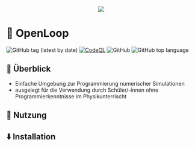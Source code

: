 ﻿

<p align="center">
<img  src="https://user-images.githubusercontent.com/62462701/166122420-1eefe791-e897-4551-8248-574a1a021dda.png">
</p>

# 🧮 OpenLoop


![GitHub tag (latest by date)](https://img.shields.io/github/v/tag/JohannHoepfner/OpenLoop?label=version)
[![CodeQL](https://github.com/JohannHoepfner/OpenLoop/actions/workflows/codeql-analysis.yml/badge.svg)](https://github.com/JohannHoepfner/OpenLoop/actions/workflows/codeql-analysis.yml)
![GitHub](https://img.shields.io/github/license/JohannHoepfner/OpenLoop)
![GitHub top language](https://img.shields.io/github/languages/top/JohannHoepfner/OpenLoop)

## 🌟 Überblick
- Einfache Umgebung zur Programmierung numerischer Simulationen
- ausgelegt für die Verwendung durch Schüler/-innen ohne Programmierkenntnisse im Physikunterrischt

## 🚀 Nutzung

## ⬇️ Installation
